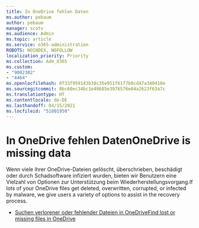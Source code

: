 ```yaml
---
title: In OneDrive fehlen Daten
ms.author: pebaum
author: pebaum
manager: scotv
ms.audience: Admin
ms.topic: article
ms.service: o365-administration
ROBOTS: NOINDEX, NOFOLLOW
localization_priority: Priority
ms.collection: Adm_O365
ms.custom:
- "9002302"
- "4464"
ms.openlocfilehash: 0f33f959143b38c35e951f61f7b0cd47a340410e
ms.sourcegitcommit: 8bc60ec34bc1e40685e3976576e04a2623f63a7c
ms.translationtype: HT
ms.contentlocale: de-DE
ms.lasthandoff: 04/15/2021
ms.locfileid: "51801950"
---
```

# <a name="onedrive-is-missing-data"></a><span data-ttu-id="f379d-102">In OneDrive fehlen Daten</span><span class="sxs-lookup"><span data-stu-id="f379d-102">OneDrive is missing data</span></span>

<span data-ttu-id="f379d-103">Wenn viele ihrer OneDrive-Dateien gelöscht, überschrieben, beschädigt oder durch Schadsoftware infiziert wurden, bieten wir Benutzern eine Vielzahl von Optionen zur Unterstützung beim Wiederherstellungsvorgang.</span><span class="sxs-lookup"><span data-stu-id="f379d-103">If lots of your OneDrive files get deleted, overwritten, corrupted, or infected by malware, we give users a variety of options to assist in the recovery process.</span></span>

- [<span data-ttu-id="f379d-104">Suchen verlorener oder fehlender Dateien in OneDrive</span><span class="sxs-lookup"><span data-stu-id="f379d-104">Find lost or missing files in OneDrive</span></span>](https://go.microsoft.com/fwlink/?linkid=2125166)
